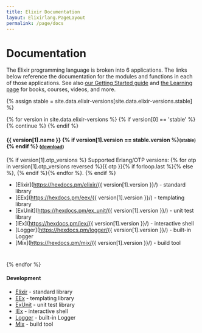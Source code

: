 ```yaml
---
title: Elixir Documentation
layout: Elixirlang.PageLayout
permalink: /page/docs
---
```


# Documentation

The Elixir programming language is broken into 6 applications. The links below
reference the documentation for the modules and functions in each of those
applications. See also [our Getting Started guide](https://hexdocs.pm/elixir/introduction.html)
and [the Learning page](/learning.html) for books, courses, videos, and more.

{% assign stable = site.data.elixir-versions[site.data.elixir-versions.stable] %}

{% for version in site.data.elixir-versions %}
  {% if version[0] == 'stable' %}
    {% continue %}
  {% endif %}

<h4 id="{{ version[1].name }}">
  {{ version[1].name }}
  {% if version[1].version == stable.version %}<small>(stable)</small>{% endif %}
  <small>(<a href="https://github.com/elixir-lang/elixir/releases/download/v{{ version[1].version }}/Docs.zip">download</a>)</small>
</h4>

{% if version[1].otp_versions %}
Supported Erlang/OTP versions: {% for otp in version[1].otp_versions reversed %}{{ otp }}{% if forloop.last %}{% else %}, {% endif %}{% endfor %}.
{% endif %}

* [Elixir](https://hexdocs.pm/elixir/{{ version[1].version }}/) - standard library
* [EEx](https://hexdocs.pm/eex/{{ version[1].version }}/) - templating library
* [ExUnit](https://hexdocs.pm/ex_unit/{{ version[1].version }}/) - unit test library
* [IEx](https://hexdocs.pm/iex/{{ version[1].version }}/) - interactive shell
* [Logger](https://hexdocs.pm/logger/{{ version[1].version }}/) - built-in Logger
* [Mix](https://hexdocs.pm/mix/{{ version[1].version }}/) - build tool

<div style="margin-top: 40px"></div>
{% endfor %}

#### Development

* [Elixir](https://hexdocs.pm/elixir/main/) - standard library
* [EEx](https://hexdocs.pm/eex/main/) - templating library
* [ExUnit](https://hexdocs.pm/ex_unit/main/) - unit test library
* [IEx](https://hexdocs.pm/iex/main/) - interactive shell
* [Logger](https://hexdocs.pm/logger/main/) - built-in Logger
* [Mix](https://hexdocs.pm/mix/main/) - build tool
